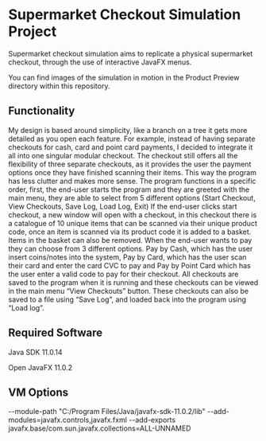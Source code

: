 Supermarket Checkout Simulation Project
=============

Supermarket checkout simulation aims to replicate a physical supermarket checkout, through the use of interactive JavaFX menus.

You can find images of the simulation in motion in the Product Preview directory within this repository.

Functionality
-------
My design is based around simplicity, like a branch on a tree it gets more detailed as you open each feature. For example, instead of having separate checkouts for cash, card and point card payments, I decided to integrate it all into one singular modular checkout. The checkout still offers all the flexibility of three separate checkouts, as it provides the user the payment options once they have finished scanning their items. This way the program has less clutter and makes more sense. 
The program functions in a specific order, first, the end-user starts the program and they are greeted with the main menu, they are able to select from 5 different options (Start Checkout, View Checkouts, Save Log, Load Log, Exit)
If the end-user clicks start checkout, a new window will open with a checkout, in this checkout there is a catalogue of 10 unique items that can be scanned via their unique product code, once an item is scanned via its product code it is added to a basket. Items in the basket can also be removed. 
When the end-user wants to pay they can choose from 3 different options. Pay by Cash, which has the user insert coins/notes into the system, Pay by Card, which has the user scan their card and enter the card CVC to pay and Pay by Point Card which has the user enter a valid code to pay for their checkout. 
All checkouts are saved to the program when it is running and these checkouts can be viewed in the main menu “View Checkouts” button. These checkouts can also be saved to a file using “Save Log”, and loaded back into the program using “Load log”.


Required Software
-------
Java SDK 11.0.14

Open JavaFX 11.0.2


VM Options
-------
--module-path "C:/Program Files/Java/javafx-sdk-11.0.2/lib" --add-modules=javafx.controls,javafx.fxml --add-exports javafx.base/com.sun.javafx.collections=ALL-UNNAMED
